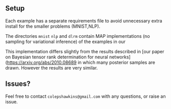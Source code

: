 

## Setup

Each example has a separate requirements file to avoid unnecessary extra install for the smaller problems (MNIST,NLP).

The directories `mnist` `nlp` and `dlrm` contain MAP implementations (no sampling for variational inference) of the examples in our

This implementation differs slightly from the results described in [our paper on Bayesian tensor rank determination for neural networks](https://arxiv.org/abs/2010.08689 in which many posterior samples are drawn. However the results are very similar.




## Issues?

Feel free to contact `colepshawkins@gmail.com` with any questions, or raise an issue.
